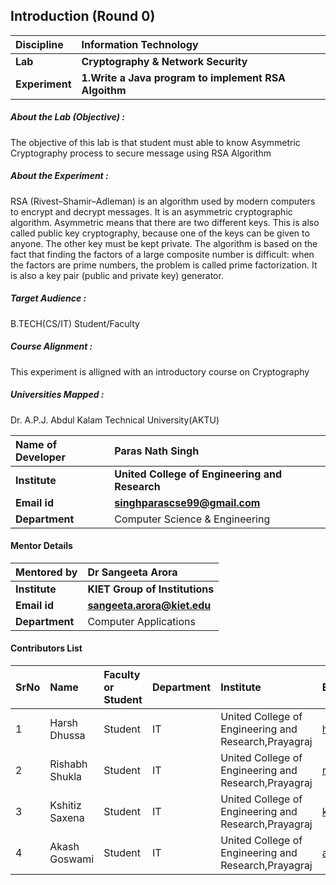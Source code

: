 ## Introduction (Round 0)
<b>Discipline | <b>Information Technology
:--|:--|
<b> Lab | <b> Cryptography & Network Security
<b> Experiment|     <b> 1.Write a Java program to implement RSA Algoithm

<h5> About the Lab (Objective) : </h5>

The objective of this lab is that student must able to know Asymmetric Cryptography process to secure message using RSA Algorithm

<h5> About the Experiment : </h5>

RSA (Rivest–Shamir–Adleman) is an algorithm used by modern computers to encrypt and decrypt messages. It is an asymmetric cryptographic algorithm. Asymmetric means that there are two different keys. This is also called public key cryptography, because one of the keys can be given to anyone. The other key must be kept private. The algorithm is based on the fact that finding the factors of a large composite number is difficult: when the factors are prime numbers, the problem is called prime factorization. It is also a key pair (public and private key) generator.

<h5> Target Audience : </h5>

B.TECH(CS/IT)
Student/Faculty

<h5> Course Alignment : </h5>

This experiment is alligned with an introductory course on Cryptography

<h5> Universities Mapped : </h5>

Dr. A.P.J. Abdul Kalam Technical University(AKTU)

<b>Name of Developer | <b> Paras Nath Singh
:--|:--|
<b> Institute | <b> United College of Engineering and Research
<b> Email id|     <b> singhparascse99@gmail.com
<b> Department | Computer Science & Engineering

#### Mentor Details

<b>Mentored by | <b> Dr Sangeeta Arora
:--|:--|
<b> Institute | <b> KIET Group of Institutions
<b> Email id|     <b> sangeeta.arora@kiet.edu
<b> Department | Computer Applications


#### Contributors List

SrNo | Name | Faculty or Student | Department| Institute | Email id
:--|:--|:--|:--|:--|:--|
1 | Harsh Dhussa | Student  | IT | United College of Engineering and Research,Prayagraj | harshdhussa@gmail.com
2 | Rishabh Shukla | Student | IT | United College of Engineering and Research,Prayagraj |rishabhshukla321@gmail.com
3 | Kshitiz Saxena | Student |IT | United College of Engineering and Research,Prayagraj |kshitizspn2000@gmail.com
4 | Akash Goswami| Student | IT | United College of Engineering and Research,Prayagraj |ag28796@gmail.com


